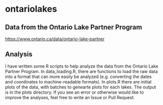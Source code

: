 # ontariolakes

## Data from the Ontario Lake Partner Program

https://www.ontario.ca/data/ontario-lake-partner

## Analysis

I have written some R scripts to help analyze the data from the Ontario Lake Partner Program. 
In data_loading.R, there are functions to load the raw data into a format that can more easily 
be analyzed (e.g. converting the dates and coordinates to machine-readable formats). In plots.R 
there are initial plots of the data, with batches to genearte plots for each lakes. The output 
is in the plots directory. If you see an error or otherwise would like to improve the analyses, 
feel free to write an Issue or Pull Request.
